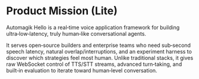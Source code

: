 # Product Mission (Lite)

Automagik Hello is a real‑time voice application framework for building ultra‑low‑latency, truly human‑like conversational agents.

It serves open‑source builders and enterprise teams who need sub‑second speech latency, natural overlap/interruptions, and an experiment harness to discover which strategies feel most human. Unlike traditional stacks, it gives raw WebSocket control of TTS/STT streams, advanced turn‑taking, and built‑in evaluation to iterate toward human‑level conversation.
